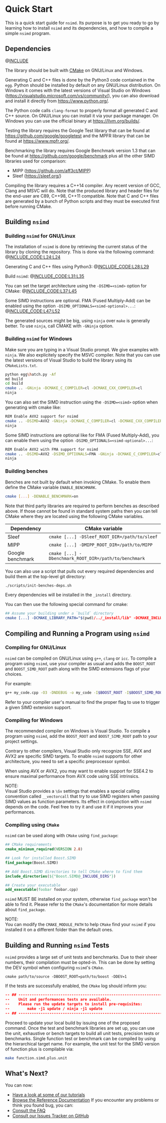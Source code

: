 <!--

Copyright (c) 2019 Agenium Scale

Permission is hereby granted, free of charge, to any person obtaining a copy
of this software and associated documentation files (the "Software"), to deal
in the Software without restriction, including without limitation the rights
to use, copy, modify, merge, publish, distribute, sublicense, and/or sell
copies of the Software, and to permit persons to whom the Software is
furnished to do so, subject to the following conditions:

The above copyright notice and this permission notice shall be included in all
copies or substantial portions of the Software.

THE SOFTWARE IS PROVIDED "AS IS", WITHOUT WARRANTY OF ANY KIND, EXPRESS OR
IMPLIED, INCLUDING BUT NOT LIMITED TO THE WARRANTIES OF MERCHANTABILITY,
FITNESS FOR A PARTICULAR PURPOSE AND NONINFRINGEMENT. IN NO EVENT SHALL THE
AUTHORS OR COPYRIGHT HOLDERS BE LIABLE FOR ANY CLAIM, DAMAGES OR OTHER
LIABILITY, WHETHER IN AN ACTION OF CONTRACT, TORT OR OTHERWISE, ARISING FROM,
OUT OF OR IN CONNECTION WITH THE SOFTWARE OR THE USE OR OTHER DEALINGS IN THE
SOFTWARE.

-->

# Quick Start

This is a quick start guide for `nsimd`. Its purpose is to get you ready to go
by learning how to install `nsimd` and its dependencies, and how to compile a
simple `nsimd` program.


##  Dependencies

@[INCLUDE](compilers_and_versions.md)

The library should be built with
[CMake](https://gitlab.kitware.com/cmake/cmake) on GNU/Linux and Windows.

Generating C and C++ files is done by the Python3 code contained in the `egg`.
Python should be installed by default on any GNU/Linux distribution. On Windows
it comes with the latest versions of Visual Studio on Windows
(<https://visualstudio.microsoft.com/vs/community/>), you can also download and
install it directly from <https://www.python.org/>.

The Python code calls `clang-format` to properly format all generated C and C++
source. On GNU/Linux you can install it via your package manager. On Windows you
can use the official binary at <https://llvm.org/builds/>.

Testing the library requires the Google Test library that can be found at
<https://github.com/google/googletest> and the MPFR library that can be found at
<https://www.mpfr.org/>.

Benchmarking the library requires Google Benchmark version 1.3 that can be
found at <https://github.com/google/benchmark> plus all the other SIMD
libraries used for comparison:
- MIPP (<https://github.com/aff3ct/MIPP>)
- Sleef (<https://sleef.org/>)

Compiling the library requires a C++14 compiler. Any recent version of GCC,
Clang and MSVC will do. Note that the produced library and header files for the
end-user are C89, C++98, C++11 compatible. Note that C and C++ files are
generated by a bunch of Python scripts and they must be executed first before
running CMake.


## Building `nsimd`

### Building `nsimd` for GNU/Linux

The installation of `nsimd` is done by retrieving the current status of the
library by cloning the repository. This is done via the following command:
@[INCLUDE_CODE:L24:L24](../src/nsimd.sh)

Generating C and C++ files using Python3:
@[INCLUDE_CODE:L28:L29](../src/nsimd.sh)

Build `nsimd`:
@[INCLUDE_CODE:L31:L35](../src/nsimd.sh)

You can set the target architecture using the `-DSIMD=<simd>` option for CMake:
@[INCLUDE_CODE:L37:L45](../src/nsimd.sh)

Some SIMD instructions are optional. FMA (Fused Multiply-Add) can be enabled
using the option `-DSIMD_OPTIONALS=<simd-optional>...`:
@[INCLUDE_CODE:L47:L52](../src/nsimd.sh)

The generated sources might be big, using `ninja` over `make` is generally
better. To use `ninja`, call CMAKE with `-GNinja` option.

### Building `nsimd` for Windows

Make sure you are typing in a Visual Studio prompt. We give examples with
`ninja`. We also explicitely specify the MSVC compiler. Note that you can
use the latest versions of Visual Studio to build the library using its
`CMakeLists.txt`.

```Bash
python egg\hatch.py -Af
md build
cd build
cmake .. -GNinja -DCMAKE_C_COMPILER=cl -DCMAKE_CXX_COMPILER=cl
ninja
```

You can also set the SIMD instruction using the `-DSIMD=<simd>` option when
generating with cmake like:

```Bash
REM Enable AVX2 support for nsimd
cmake .. -DSIMD=AVX2 -GNinja -DCMAKE_C_COMPILER=cl -DCMAKE_CXX_COMPILER=cl
ninja
```

Some SIMD instructions are optional like for FMA (Fused Multiply-Add), you
can enable them using the option `-DSIMD_OPTIONALS=<simd-optional>...`:

```Bash
REM Enable AVX2 with FMA support for nsimd
cmake .. -DSIMD=AVX2 -DSIMD_OPTIONALS=FMA -GNinja -DCMAKE_C_COMPILER=cl -DCMAKE_CXX_COMPILER=cl
ninja
```

### Building benches

Benches are not built by default when invoking CMake. To enable them define
the CMake variable `ENABLE_BENCHMARK`.

```Bash
cmake [...] -DENABLE_BENCHMARK=on
```

Note that third party libraries are required to perform benches as described
above. If those cannot be found in standard system paths then you can tell
CMake where they are located using the following CMake variables.

| Dependency       | CMake variable                                        |
|------------------|-------------------------------------------------------|
| Sleef            | `cmake [...] -DSleef_ROOT_DIR=/path/to/sleef`         |
| MIPP             | `cmake [...] -DMIPP_ROOT_DIR=/path/to/MIPP`           |
| Google benchmark | `cmake [...] -Dbenchmark_ROOT_DIR=/path/to/benchmark` |

You can also use a script that pulls out every required dependencies and build
them at the top-level git directory:

```Bash
./scripts/init-benches-deps.sh
```

Every dependencies will be installed in the `_install` directory.

You can then use the following special command for cmake:
```CMake
## Assume your building under a `build` directory
cmake [...] -DCMAKE_LIBRARY_PATH="$(pwd)/../_install/lib" -DCMAKE_INCLUDE_PATH="$(pwd)/../_install/include" -DENABLE_BENCHMARK=on
```


## Compiling and Running a Program using `nsimd`

<!-- TODO -->

### Compiling for GNU/Linux

`nsimd` can be compiled on GNU/Linux using `g++`, `clang` or `icc`. To compile
a program using `nsimd`, use your compiler as usual and adds the `BOOST_ROOT`
and `BOOST_SIMD_ROOT` path along with the SIMD extensions flags of your choices.

For example:
```Bash
g++ my_code.cpp -O3 -DNDEBUG -o my_code -I$BOOST_ROOT -I$BOOST_SIMD_ROOT -mavx
```
Refer to your compiler user's manual to find the proper flag to use to trigger a
given SIMD extension support.

### Compiling for Windows

The recommended compiler on Windows is Visual Studio. To compile a program using
`nsimd`, add the `BOOST_ROOT` and `BOOST_SIMD_ROOT` path to your project
settings.

Contrary to other compilers, Visual Studio only recognize SSE, AVX and AVX2 are
specific SIMD targets. To enable `nsimd` supports for other architecture, you
need to set a specific preprocessor symbol.

When using AVX or AVX2, you may want to enable support for SSE4.2 to ensure
maximal performance from AVX code using SSE intrinsics.

NOTE:  
Visual Studio provides a `\Gv` settings that enables a special calling
convention called `__vectorcall` that try to use SIMD registers when passing
SIMD values as function parameters. Its effect in conjunction with `nsimd`
depends on the code. Feel free to try it and use it if it improves your
performances.

### Compiling using `CMake`

`nsimd` can be used along with `CMake` using `find_package`:
```CMake
## CMake requirements
cmake_minimum_required(VERSION 2.8)

## Look for installed Boost.SIMD
find_package(Boost.SIMD)

## Add Boost.SIMD directories to tell CMake where to find them
include_directories(${"Boost.SIMD@_INCLUDE_DIRS"})

## Create your executable
add_executable(foobar foobar.cpp)
```

`nsimd` MUST BE installed on your system, otherwise `find_package` won't be able
to find it. Please refer to the `CMake`'s documentation for more details about
`find_package`.

NOTE:  
You can modify the `CMAKE_MODULE_PATH` to help `CMake` find your `nsimd` if you
installed it on a different folder than the default ones.


## Building and Running `nsimd` Tests

`nsimd` provides a large set of unit tests and benchmarks. Due to their sheer
numbers, their compilation must be opted-in. This can be done by setting the
DEV symbol when configuring `nsimd`'s `CMake`. 
```
cmake path/to/source -DBOOST_ROOT=path/to/boost -DDEV=1
```
If the tests are successfully enabled, the `CMake` log should inform you:
```CMake
-- ## -----------------------------------------------------------------------------
--    Unit and performances tests are available.
--    Please run the update targets to install pre-requisites:
--        make -j1 update / ninja -j1 update
-- ## -----------------------------------------------------------------------------
```
Proceed to update your local build by issuing one of the proposed command. Once
the test and benchmark libraries are set up, you can use the unit, exhaustive or
bench targets to build all unit tests, precision tests or benchmarks. Single
function test or benchmark can be compiled by using the hierarchical target
name. For example, the unit test for the SIMD version of function plus is
compilable via:
```Bash
make function.simd.plus.unit
```


## What's Next?

You can now:
- [Have a look at some of our tutorials](tutorials.md)
- [Browse the Reference Documentation](api.md)
If you encounter any problems or think you found bug, you can:
- [Consult the FAQ](faq.md)
- [Consult our Issues Tracker on GitHub](https://github.com/agenium-scale/nsimd/issues)
